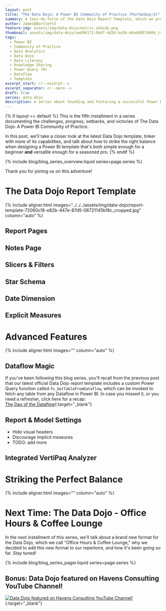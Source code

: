 ```yaml
---
layout: post
title: "The Data Dojo: A Power BI Community of Practice (Part&nbsp;5)"
summary: A tour-de-force of the Data Dojo Report Template, which we provide to our members to give them a sturdy foundation upon which to develop reports of their own. 
author: JamesDBartlett3
feature-img: assets/img/data-dojo/matrix_aikido.png
thumbnail: assets/img/data-dojo/ae896172-0bd7-4d20-ba30-e8a6d0574b04_cropped.jpg
tags:
  - Power BI
  - Community of Practice
  - Data Analytics
  - Data Dojo
  - Data Literacy
  - Knowledge Sharing
  - Power Query (M)
  - Dataflow
  - Template
excerpt_start: <!--excerpt-->
excerpt_separator: <!--more-->
draft: true
series: data-dojo
description: A series about founding and fostering a successful Power BI Community of Practice
---
```


<!-- intro -->
<!--excerpt-->
{% if layout == default %}
This is the fifth installment in a series documenting the challenges, progress, setbacks, and victories of The Data Dojo: A Power BI Community of Practice.  

In this post, we'll take a closer look at the latest Data Dojo template, tinker with more of its capabilities, and talk about how to strike the right balance when designing a Power BI template that's both simple enough for a beginner **and** versatile enough for a seasoned pro.
{% endif %}
<!--more-->

{% include blog/blog_series_overview.liquid series=page.series %}

Thank you for joining us on this adventure!


# The Data Dojo Report Template

<!-- TODO: Add section summary -->

<!-- TODO: Add image of data ninjas looking at a report template -->
{% include aligner.html images="../../../assets/img/data-dojo/report-template-72060c18-e82b-447e-87d5-06721145b18c_cropped.jpg" column="auto" %}

## Report Pages

<!-- TODO: Add list of demo report pages, descriptions, and screenshots -->

## Notes Page

<!-- TODO: Add notes page description and screenshot -->

## Slicers & Filters

<!-- TODO: Add slicers and filters descriptions and screenshots -->

## Star Schema

<!-- TODO: Add star schema description, screenshot, and M code -->

## Date Dimension

<!-- TODO: Add date dimension description, screenshot, and M code -->

## Explicit Measures

<!-- TODO: Add explicit measures description, screenshot, and DAX code -->

# Advanced Features

<!-- TODO: Add section summary -->

<!-- TODO: add image of data ninjas with code -->
{% include aligner.html images="" column="auto" %}

## Dataflow Magic

If you've been following this blog series, you'll recall from the previous post that our latest official Data Dojo report template includes a custom Power Query function called `fn_GetTableFromDataflow`, which can be invoked to fetch any table from any Dataflow in Power BI. In case you missed it, or you need a refresher, click here for a recap:  
[The Dao of the Dataflow](../../../2024/01/15/DataDojo-PowerBI-CommunityOfPractice-04.html#The-Dao-of-the-Dataflow){:target="_blank"}

## Report & Model Settings

- Hide visual headers
- Discourage implicit measures
- TODO: add more

## Integrated VertiPaq Analyzer

<!-- TODO: Add VertiPaq Analyzer description, screenshots, DAX code, and credit link to Hariharan's blog (https://haribiacademy.com/2024/03/vertipaq-analyzer-inside-powerbi-desktop-dax-query-view/) and GitHub repo (https://github.com/rhariharaneee/Power-BI) -->

# Striking the Perfect Balance

<!-- TODO: Explain the importance of striking the right balance between simplicity and versatility when designing a Power BI template. -->

<!-- TODO: add image of data ninjas practicing crane stance -->
{% include aligner.html images="" column="auto" %}

# Next Time: The Data Dojo - Office Hours & Coffee Lounge
In the next installment of this series, we'll talk about a brand new format for the Data Dojo, which we call "Office Hours & Coffee Lounge," why we decided to add this new format to our repertoire, and how it's been going so far. Stay tuned!  

{% include blog/blog_series_pager.liquid series=page.series %}

## Bonus: Data Dojo featured on Havens Consulting YouTube Channel!
[![Data Dojo featured on Havens Consulting YouTube Channel!](../../../assets/img/data-dojo/data-dojo-havens-consulting-youtube.png)](https://www.youtube.com/watch?v=OlvXbg6VjFE&list=PLzN99cpDw6oBsWZ-5CPVwGZqAQ1otRh1q&t=326s){:target="_blank"}